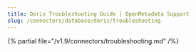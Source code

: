 ```yaml
---
title: Doris Troubleshooting Guide | OpenMetadata Support
slug: /connectors/database/doris/troubleshooting
---
```


{% partial file="/v1.9/connectors/troubleshooting.md" /%}
